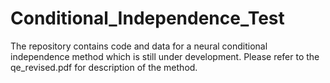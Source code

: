 # Conditional_Independence_Test


The repository contains code and data for a neural conditional independence method which is still under development. Please refer to the qe_revised.pdf for description of the method.
